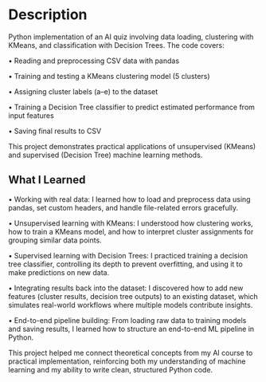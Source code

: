 # Description

Python implementation of an AI quiz involving data loading, clustering with KMeans, and classification with Decision Trees. The code covers:

• Reading and preprocessing CSV data with pandas

• Training and testing a KMeans clustering model (5 clusters)

• Assigning cluster labels (a–e) to the dataset

• Training a Decision Tree classifier to predict estimated performance from input features

• Saving final results to CSV

This project demonstrates practical applications of unsupervised (KMeans) and supervised (Decision Tree) machine learning methods.

## What I Learned

• Working with real data: I learned how to load and preprocess data using pandas, set custom headers, and handle file-related errors gracefully.

• Unsupervised learning with KMeans: I understood how clustering works, how to train a KMeans model, and how to interpret cluster assignments for grouping similar data points.

• Supervised learning with Decision Trees: I practiced training a decision tree classifier, controlling its depth to prevent overfitting, and using it to make predictions on new data.

• Integrating results back into the dataset: I discovered how to add new features (cluster results, decision tree outputs) to an existing dataset, which simulates real-world workflows where multiple models contribute insights.

• End-to-end pipeline building: From loading raw data to training models and saving results, I learned how to structure an end-to-end ML pipeline in Python.

This project helped me connect theoretical concepts from my AI course to practical implementation, reinforcing both my understanding of machine learning and my ability to write clean, structured Python code.
